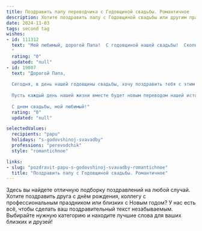 ```yaml
---
title: Поздравить папу переводчика с Годовщиной свадьбы. Романтичное
description: Хотите поздравить папу с Годовщиной свадьбы или другим праздником? Наш ИИ создаст незабываемое поздравление, а вы обязательно выделитесь среди других.  
date: 2024-11-03
tags: second tag
wishes:
- id: 111312
  text: "Мой любимый, дорогой Папа!  С годовщиной нашей свадьбы!  Сколько лет мы вместе, рука об руку, переводим текст нашей жизни на язык любви и нежности.  Каждый день с тобой – это новый, прекрасный перевод, полный смысла и теплоты. Спасибо тебе за всё, за твою верность, заботу и бесконечную любовь.  Пусть наша история продолжается, наполняясь счастьем и взаимным пониманием ещё долгие годы.  Счастья тебе, мой единственный, и крепкой, как алмаз, нашей любви!
  "
  rating: "0"
  updated: "null"
- id: 19007
  text: "Дорогой Папа,
  
  Сегодня, в день нашей годовщины свадьбы, хочу поздравить тебя с этим прекрасным праздником. Как переводчик, ты открываешь для нас новые миры, словно маг языков, и в этом нашем союзе ты переводишь наши чувства и мысли на язык любви, который все понимают.
  
  Пусть каждый день нашей жизни вместе будет новым переводом нашей истории, полным смысла и глубокого понимания. Я люблю тебя больше с каждым днем, и наша годовщина — это еще один прекрасный повод вспомнить все те моменты, которые делают нашу жизнь такой особенной.
  
  С днем свадьбы, мой любимый!"
  rating: "0"
  updated: "null"

selectedValues:
  recipients: "papu"
  holidays: "s-godovshinoj-svavadby"
  professions: "perevodchik"
  style: "romantichnoe"

links:
- slug: "pozdravit-papu-s-godovshinoj-svavadby-romantichnoe"
  title: "Поздравить папу с Годовщиной свадьбы. Романтичное"
---
```


Здесь вы найдете отличную подборку поздравлений на любой случай.
Хотите поздравить друга с днём рождения, коллегу с профессиональным праздником или близких с Новым годом? У нас есть всё, чтобы сделать ваш поздравительный текст незабываемым. Выбирайте нужную категорию и находите лучшие слова для ваших близких и друзей!
